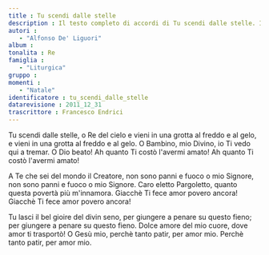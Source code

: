```yaml
--- 
title : Tu scendi dalle stelle
description : Il testo completo di accordi di Tu scendi dalle stelle. Inseriscila nel tuo canzoniere!
autori : 
   - "Alfonso De' Liguori"
album : 
tonalita : Re
famiglia : 
   - "Liturgica"
gruppo : 
momenti : 
   - "Natale"
identificatore : tu_scendi_dalle_stelle
datarevisione : 2011_12_31
trascrittore : Francesco Endrici
--- 
```




Tu scendi dalle stelle, o Re del cielo
e vieni in una grotta al freddo e al gelo,
e vieni in una grotta al freddo e al gelo.
O Bambino, mio Divino,
io Ti vedo qui a tremar. O Dio beato!
Ah quanto Ti costò l'avermi amato!
Ah quanto Ti costò l'avermi amato!


A Te che sei del mondo il Creatore,
non sono panni e fuoco o mio Signore,
non sono panni e fuoco o mio Signore.
Caro eletto Pargoletto,
quanto questa povertà più m'innamora.
Giacchè Ti fece amor povero ancora!
Giacchè Ti fece amor povero ancora!


Tu lasci il bel gioire del divin seno,
per giungere a penare su questo fieno;
per giungere a penare su questo fieno.
Dolce amore del mio cuore, 
dove amor ti trasportò! O Gesù mio, 
perchè tanto patir, per amor mio.
Perchè tanto patir, per amor mio.


